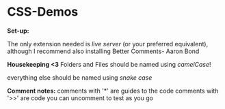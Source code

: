 # CSS-Demos

**Set-up:**

The only extension needed is *live server* (or your preferred equivalent), although I recommend also installing Better Comments- Aaron Bond  

**Housekeeping <3**
Folders and Files should be named using *camelCase*!

everything else should be named using *snake case*

**Comment notes:**
comments with '*' are guides to the code
comments with '>>' are code you can uncomment to test as you go